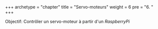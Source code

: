 +++
archetype = "chapter"
title = "Servo-moteurs"
weight = 6
pre = "6. "
+++

Objectif: Contrôler un servo-moteur à partir d'un _RaspberryPi_